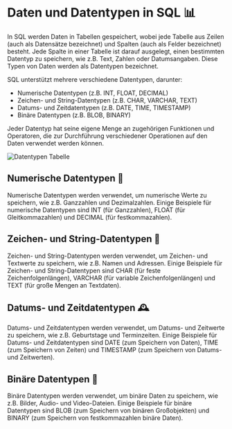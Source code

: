 # Daten und Datentypen in SQL 📊

In SQL werden Daten in Tabellen gespeichert, wobei jede Tabelle aus Zeilen (auch als Datensätze bezeichnet) und Spalten (auch als Felder bezeichnet) besteht. Jede Spalte in einer Tabelle ist darauf ausgelegt, einen bestimmten Datentyp zu speichern, wie z.B. Text, Zahlen oder Datumsangaben. Diese Typen von Daten werden als Datentypen bezeichnet.

SQL unterstützt mehrere verschiedene Datentypen, darunter:
- Numerische Datentypen (z.B. INT, FLOAT, DECIMAL)
- Zeichen- und String-Datentypen (z.B. CHAR, VARCHAR, TEXT)
- Datums- und Zeitdatentypen (z.B. DATE, TIME, TIMESTAMP)
- Binäre Datentypen (z.B. BLOB, BINARY)

Jeder Datentyp hat seine eigene Menge an zugehörigen Funktionen und Operatoren, die zur Durchführung verschiedener Operationen auf den Daten verwendet werden können.

![Datentypen Tabelle](https://renenyffenegger.ch/notes/development/databases/SQL/data-types/hierarchy.png)

## Numerische Datentypen 🔢
Numerische Datentypen werden verwendet, um numerische Werte zu speichern, wie z.B. Ganzzahlen und Dezimalzahlen. Einige Beispiele für numerische Datentypen sind INT (für Ganzzahlen), FLOAT (für Gleitkommazahlen) und DECIMAL (für festkommazahlen).

## Zeichen- und String-Datentypen 💬
Zeichen- und String-Datentypen werden verwendet, um Zeichen- und Textwerte zu speichern, wie z.B. Namen und Adressen. Einige Beispiele für Zeichen- und String-Datentypen sind CHAR (für feste Zeichenfolgenlängen), VARCHAR (für variable Zeichenfolgenlängen) und TEXT (für große Mengen an Textdaten).

## Datums- und Zeitdatentypen 🕰️
Datums- und Zeitdatentypen werden verwendet, um Datums- und Zeitwerte zu speichern, wie z.B. Geburtstage und Terminzeiten. Einige Beispiele für Datums- und Zeitdatentypen sind DATE (zum Speichern von Daten), TIME (zum Speichern von Zeiten) und TIMESTAMP (zum Speichern von Datums- und Zeitwerten).

## Binäre Datentypen 📎
Binäre Datentypen werden verwendet, um binäre Daten zu speichern, wie z.B. Bilder, Audio- und Video-Dateien. Einige Beispiele für binäre Datentypen sind BLOB (zum Speichern von binären Großobjekten) und BINARY (zum Speichern von festkommazahlen binäre Daten).
